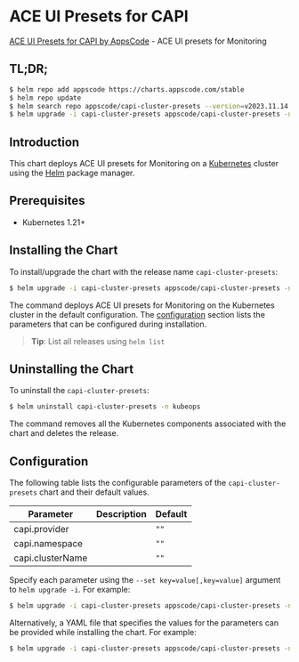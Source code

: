 # ACE UI Presets for CAPI

[ACE UI Presets for CAPI by AppsCode](https://github.com/appscode-cloud) - ACE UI presets for Monitoring

## TL;DR;

```bash
$ helm repo add appscode https://charts.appscode.com/stable
$ helm repo update
$ helm search repo appscode/capi-cluster-presets --version=v2023.11.14
$ helm upgrade -i capi-cluster-presets appscode/capi-cluster-presets -n kubeops --create-namespace --version=v2023.11.14
```

## Introduction

This chart deploys ACE UI presets for Monitoring on a [Kubernetes](http://kubernetes.io) cluster using the [Helm](https://helm.sh) package manager.

## Prerequisites

- Kubernetes 1.21+

## Installing the Chart

To install/upgrade the chart with the release name `capi-cluster-presets`:

```bash
$ helm upgrade -i capi-cluster-presets appscode/capi-cluster-presets -n kubeops --create-namespace --version=v2023.11.14
```

The command deploys ACE UI presets for Monitoring on the Kubernetes cluster in the default configuration. The [configuration](#configuration) section lists the parameters that can be configured during installation.

> **Tip**: List all releases using `helm list`

## Uninstalling the Chart

To uninstall the `capi-cluster-presets`:

```bash
$ helm uninstall capi-cluster-presets -n kubeops
```

The command removes all the Kubernetes components associated with the chart and deletes the release.

## Configuration

The following table lists the configurable parameters of the `capi-cluster-presets` chart and their default values.

|    Parameter     | Description |     Default     |
|------------------|-------------|-----------------|
| capi.provider    |             | <code>""</code> |
| capi.namespace   |             | <code>""</code> |
| capi.clusterName |             | <code>""</code> |


Specify each parameter using the `--set key=value[,key=value]` argument to `helm upgrade -i`. For example:

```bash
$ helm upgrade -i capi-cluster-presets appscode/capi-cluster-presets -n kubeops --create-namespace --version=v2023.11.14 --set -- generate from values file --
```

Alternatively, a YAML file that specifies the values for the parameters can be provided while
installing the chart. For example:

```bash
$ helm upgrade -i capi-cluster-presets appscode/capi-cluster-presets -n kubeops --create-namespace --version=v2023.11.14 --values values.yaml
```

